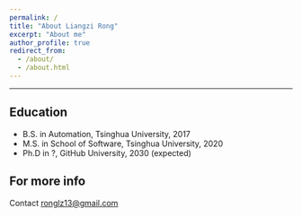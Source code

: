 ```yaml
---
permalink: /
title: "About Liangzi Rong"
excerpt: "About me"
author_profile: true
redirect_from: 
  - /about/
  - /about.html
---
```


------
Education
------
* B.S. in Automation, Tsinghua University, 2017
* M.S. in School of Software, Tsinghua University, 2020
* Ph.D in ?, GitHub University, 2030 (expected)

For more info
------
Contact ronglz13@gmail.com
